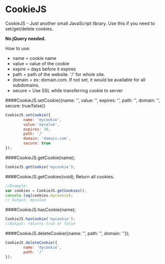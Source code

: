 CookieJS
========
CookieJS - Just another small JavaScript library. Use this if you need to set/get/delete cookies.

**No jQuery needed.**

How to use:
* name = cookie name
* value = value of the cookie
* expire = days before it expires
* path = path of the website. '/' for whole site.
* domain = ex: domain.com. If not set, it would be available for all subdomains.
* secure = Use SSL while transferring cookie to server

####CookieJS.setCookie({name: '', value: '', expires: '', path: '', domain: '', secure: true/false})
```javascript
CookieJS.setCookie({
        name: 'mycookie',
        value:'myvalue',
        expires: 30,
        path: '/'
        domain: 'domain.com',
        secure: true
});
```

####CookieJS.getCookie(name);
```javascript
CookieJS.getCookie('mycookie');
```

####CookieJS.getCookies(void); Return all cookies.
```javascript
//Example:
var cookies = CookieJS.getCookies();
console.log(cookies.mycookie);
// Output: myvalue
```

####CookieJS.hasCookie(name);
```javascript
CookieJS.hasCookie('mycookie');
//Output: returns true or false
```

####CookieJS.deleteCookie({name: '', path: '', domain: ''});
```javascript
CookieJS.deleteCookie({
        name: 'mycookie',
        path: '/'
});
```